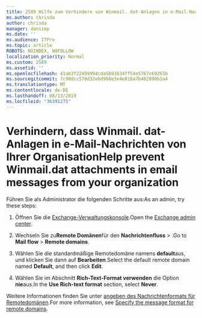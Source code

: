 ```yaml
---
title: 2589 Hilfe zum Verhindern von Winmail. dat-Anlagen in e-Mail-Nachrichten in Ihrer Organisation
ms.author: chrisda
author: chrisda
manager: dansimp
ms.date: ''
ms.audience: ITPro
ms.topic: article
ROBOTS: NOINDEX, NOFOLLOW
localization_priority: Normal
ms.custom: 2589
ms.assetid: ''
ms.openlocfilehash: 41ab3f22499994cda5883834ff54e5767c69265b
ms.sourcegitcommit: 7c90dcc570d32ebd968e3e4e816a7b482890b3a4
ms.translationtype: MT
ms.contentlocale: de-DE
ms.lasthandoff: 08/13/2019
ms.locfileid: "36391275"
---
```

# <a name="help-prevent-winmaildat-attachments-in-email-messages-from-your-organization"></a><span data-ttu-id="f00ee-102">Verhindern, dass Winmail. dat-Anlagen in e-Mail-Nachrichten von Ihrer Organisation</span><span class="sxs-lookup"><span data-stu-id="f00ee-102">Help prevent Winmail.dat attachments in email messages from your organization</span></span>

<span data-ttu-id="f00ee-103">Führen Sie als Administrator die folgenden Schritte aus:</span><span class="sxs-lookup"><span data-stu-id="f00ee-103">As an admin, try these steps:</span></span>

1. <span data-ttu-id="f00ee-104">Öffnen Sie die [Exchange-Verwaltungskonsole](https://outlook.office365.com/ecp/).</span><span class="sxs-lookup"><span data-stu-id="f00ee-104">Open the [Exchange admin center](https://outlook.office365.com/ecp/).</span></span>

2. <span data-ttu-id="f00ee-105">Wechseln Sie zu**Remote Domänen**für den **Nachrichtenfluss** > .</span><span class="sxs-lookup"><span data-stu-id="f00ee-105">Go to **Mail flow** > **Remote domains**.</span></span>

3. <span data-ttu-id="f00ee-106">Wählen Sie die standardmäßige Remotedomäne namens **default**aus, und klicken Sie dann auf **Bearbeiten**.</span><span class="sxs-lookup"><span data-stu-id="f00ee-106">Select the default remote domain named **Default**, and then click **Edit**.</span></span>

4. <span data-ttu-id="f00ee-107">Wählen Sie im Abschnitt **Rich-Text-Format verwenden** die Option **nie**aus.</span><span class="sxs-lookup"><span data-stu-id="f00ee-107">In the **Use Rich-text format** section, select **Never**.</span></span>

<span data-ttu-id="f00ee-108">Weitere Informationen finden Sie unter [angeben des Nachrichtenformats für Remotedomänen](https://docs.microsoft.com/Exchange/mail-flow-best-practices/remote-domains/remote-domains#specifying-message-format).</span><span class="sxs-lookup"><span data-stu-id="f00ee-108">For more information, see [Specify the message format for remote domains](https://docs.microsoft.com/Exchange/mail-flow-best-practices/remote-domains/remote-domains#specifying-message-format).</span></span>
